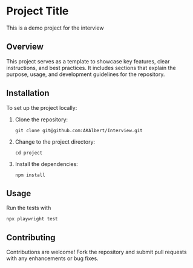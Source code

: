# Project Title

This is a demo project for the interview

## Overview

This project serves as a template to showcase key features, clear instructions, and best practices. It includes sections that explain the purpose, usage, and development guidelines for the repository.

## Installation

To set up the project locally:
1. Clone the repository:
    ```
    git clone git@github.com:AKAlbert/Interview.git
    ```
2. Change to the project directory:
    ```
    cd project
    ```
3. Install the dependencies:
    ```
    npm install
    ```

## Usage

Run the tests with
```
npx playwright test
```

## Contributing

Contributions are welcome! Fork the repository and submit pull requests with any enhancements or bug fixes.


